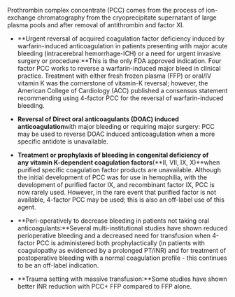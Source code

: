 Prothrombin complex concentrate (PCC) comes from the process of ion-exchange chromatography from the cryoprecipitate supernatant of large plasma pools and after removal of antithrombin and factor XI.

- **Urgent reversal of acquired coagulation factor deficiency induced by warfarin-induced anticoagulation in patients presenting with major acute bleeding (intracerebral hemorrhage-ICH) or a need for urgent invasive surgery or procedure:**This is the only FDA approved indication. Four factor PCC works to reverse a warfarin-induced major bleed in clinical practice. Treatment with either fresh frozen plasma (FFP) or oral/IV vitamin K was the cornerstone of vitamin-K reversal; however, the American College of Cardiology (ACC) published a consensus statement recommending using 4-factor PCC for the reversal of warfarin-induced bleeding.

- **Reversal of Direct oral anticoagulants (DOAC) induced anticoagulation**with major bleeding or requiring major surgery: PCC may be used to reverse DOAC induced anticoagulation when a more specific antidote is unavailable.

- **Treatment or prophylaxis of bleeding in congenital deficiency of any vitamin K-dependent coagulation factors**(**II, VII, IX, X)**when purified specific coagulation factor products are unavailable. Although the initial development of PCC was for use in hemophilia, with the development of purified factor IX, and recombinant factor IX, PCC is now rarely used. However, in the rare event that purified factor is not available, 4-factor PCC may be used; this is also an off-label use of this agent.

- **Peri-operatively to decrease bleeding in patients not taking oral anticoagulants:**Several multi-institutional studies have shown reduced perioperative bleeding and a decreased need for transfusion when 4-factor PCC is administered both prophylactically (in patients with coagulopathy as evidenced by a prolonged PT/INR) and for treatment of postoperative bleeding with a normal coagulation profile - this continues to be an off-label indication.

- **Trauma setting with massive transfusion:**Some studies have shown better INR reduction with PCC+ FFP compared to FFP alone.